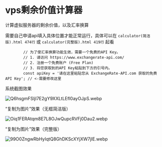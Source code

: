 # vps剩余价值计算器
计算虚拟服务器的剩余价值，以及汇率换算

需要自己申请api填入具体位置才能正常运行，具体可以在 `calculator(简洁版).html 474行` 或 `calculator(完整版).html 419行` 起看

            // 为了使汇率换算功能生效，需要一个免费的API Key。
            // 1. 请访问 https://www.exchangerate-api.com/
            // 2. 注册一个免费账户 (Free Plan)
            // 3. 将您获取到的API Key粘贴到下方的引号内。
            const apiKey = '请在这里粘贴您从 ExchangeRate-API.com 获取的免费API Key'; // <-需要修改这里



系统截图效果

<img src="https://cdn.nodeimage.com/i/Q6hsgmFSljI7E2gY9XXLtLEfl0ayOJpS.webp" alt="Q6hsgmFSljI7E2gY9XXLtLEfl0ayOJpS.webp">

“复制为图片”效果（无框简洁版）

<img src="https://cdn.nodeimage.com/i/Oiq1FERAtqm8E7L8OJwQupcRVFj0Dau2.webp" alt="Oiq1FERAtqm8E7L8OJwQupcRVFj0Dau2.webp">

“复制为图片”效果（完整版）

<img src="https://cdn.nodeimage.com/i/99O0ZngwRbHyIqtQ8GhDKScXYjXW7jIE.webp" alt="99O0ZngwRbHyIqtQ8GhDKScXYjXW7jIE.webp">


